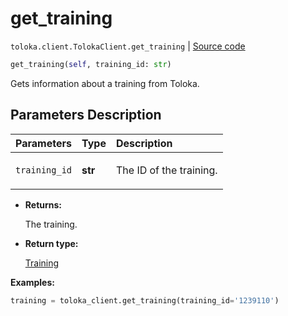 # get_training
`toloka.client.TolokaClient.get_training` | [Source code](https://github.com/Toloka/toloka-kit/blob/v1.2.2/src/client/__init__.py#L2105)

```python
get_training(self, training_id: str)
```

Gets information about a training from Toloka.

## Parameters Description

| Parameters | Type | Description |
| :----------| :----| :-----------|
`training_id`|**str**|<p>The ID of the training.</p>

* **Returns:**

  The training.

* **Return type:**

  [Training](toloka.client.training.Training.md)

**Examples:**


```python
training = toloka_client.get_training(training_id='1239110')
```
